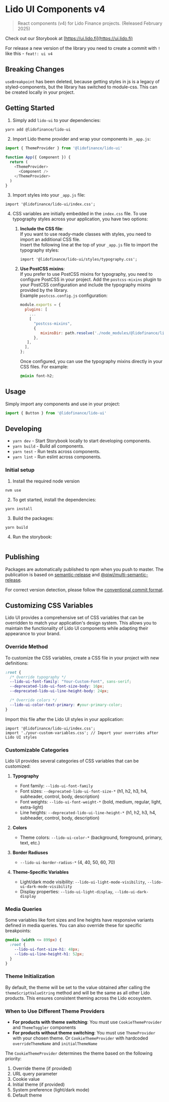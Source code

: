 # Lido UI Components v4

> React components (v4) for Lido Finance projects. (Released February 2025)

Check out our Storybook at [https://ui.lido.fi](https://ui.lido.fi)

For release a new version of the library you need to create a commit with `!` like this - `feat!: ui v4`

## Breaking Changes

`useBreakpoint` has been deleted, because getting styles in js is a legacy of styled-components, but the library has switched to module-css. This can be created locally in your project.

## Getting Started

1. Simply add `lido-ui` to your dependencies:

```bash
yarn add @lidofinance/lido-ui
```

2. Import Lido theme provider and wrap your components in `_app.js`:

```js
import { ThemeProvider } from '@lidofinance/lido-ui'

function App({ Component }) {
  return (
    <ThemeProvider>
      <Component />
    </ThemeProvider>
  )
}
```

3. Import styles into your `_app.js` file:
```tsx
import '@lidofinance/lido-ui/index.css';
```

4. CSS variables are initially embedded in the `index.css` file. To use typography styles across your application, you have two options:

   1. **Include the CSS file**:  
      If you want to use ready-made classes with styles, you need to import an additional CSS file.  
      Insert the following line at the top of your `_app.js` file to import the typography styles:
      ```tsx
      import '@lidofinance/lido-ui/styles/typography.css';
      ```

   2. **Use PostCSS mixins**:  
      If you prefer to use PostCSS mixins for typography, you need to configure PostCSS in your project. Add the `postcss-mixins` plugin to your PostCSS configuration and include the typography mixins provided by the library.  
      Example `postcss.config.js` configuration:
      ```js
      module.exports = {
        plugins: [
          ...
          [
            "postcss-mixins",
            {
               mixinsDir: path.resolve('./node_modules/@lidofinance/lido-ui/dist/styles'),
            },
         ],
        ],
      };
      ```  
      Once configured, you can use the typography mixins directly in your CSS files. For example:
      ```css
      @mixin font-h2;
      ```

## Usage

Simply import any components and use in your project:

```js
import { Button } from '@lidofinance/lido-ui'
```

## Developing

- `yarn dev` - Start Storybook locally to start developing components.
- `yarn build` - Build all components.
- `yarn test` - Run tests across components.
- `yarn lint` - Run eslint across components.

### Initial setup

1. Install the required node version
```
nvm use
```

2. To get started, install the dependencies:

```
yarn install
```

3. Build the packages:

```
yarn build
```

4. Run the storybook:

```yarn dev
```

## Publishing

Packages are automatically published to npm when you push to master. The publication is based on [semantic-release](https://github.com/semantic-release/semantic-release) and [@qiwi/multi-semantic-release](https://github.com/qiwi/multi-semantic-release).

For correct version detection, please follow the [conventional commit format](https://www.conventionalcommits.org/en/v1.0.0/).

## Customizing CSS Variables

Lido UI provides a comprehensive set of CSS variables that can be overridden to match your application's design system. This allows you to maintain the functionality of Lido UI components while adapting their appearance to your brand.

### Override Method

To customize the CSS variables, create a CSS file in your project with new definitions:

```css
:root {
  /* Override typography */
  --lido-ui-font-family: "Your-Custom-Font", sans-serif;
  --deprecated-lido-ui-font-size-body: 16px;
  --deprecated-lido-ui-line-height-body: 24px;

  /* Override colors */
  --lido-ui-color-text-primary: #your-primary-color;
}
```

Import this file after the Lido UI styles in your application:

```tsx
import '@lidofinance/lido-ui/index.css';
import './your-custom-variables.css'; // Import your overrides after Lido UI styles
```

### Customizable Categories

Lido UI provides several categories of CSS variables that can be customized:

1. **Typography**
   - Font family: `--lido-ui-font-family`
   - Font sizes: `--deprecated-lido-ui-font-size-*` (h1, h2, h3, h4, subheader, control, body, description)
   - Font weights: `--lido-ui-font-weight-*` (bold, medium, regular, light, extra-light)
   - Line heights: `--deprecated-lido-ui-line-height-*` (h1, h2, h3, h4, subheader, control, body, description)

2. **Colors**
   - Theme colors: `--lido-ui-color-*` (background, foreground, primary, text, etc.)

3. **Border Radiuses**
   - `--lido-ui-border-radius-*` (4, 40, 50, 60, 70)

4. **Theme-Specific Variables**
   - Light/dark mode visibility: `--lido-ui-light-mode-visibility`, `--lido-ui-dark-mode-visibility`
   - Display properties: `--lido-ui-light-display`, `--lido-ui-dark-display`

### Media Queries

Some variables like font sizes and line heights have responsive variants defined in media queries. You can also override these for specific breakpoints:

```css
@media (width <= 899px) {
  :root {
    --lido-ui-font-size-h1: 48px;
    --lido-ui-line-height-h1: 52px;
  }
}
```

### Theme Initialization

By default, the theme will be set to the value obtained after calling the `themeScriptValueString` method and will be the same as all other Lido products. This ensures consistent theming across the Lido ecosystem.

### When to Use Different Theme Providers

- **For products with theme switching**: You must use `CookieThemeProvider` and `ThemeToggler` components
- **For products without theme switching**: You must use `ThemeProvider` with your chosen theme. Or `CookieThemeProvider` with hardcoded `overrideThemeName` and `initialThemeName`


The `CookieThemeProvider` determines the theme based on the following priority:
1. Override theme (if provided)
2. URL query parameter
3. Cookie value
4. Initial theme (if provided)
5. System preference (light/dark mode)
6. Default theme
